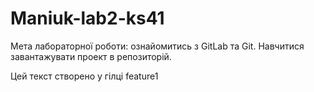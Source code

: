 # Maniuk-lab2-ks41
Мета лабораторної роботи: ознайомитись з GitLab та Git. Навчитися 
завантажувати проект в репозиторій.

Цей текст створено у гілці feature1

